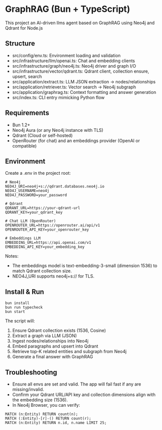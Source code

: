 # GraphRAG (Bun + TypeScript)

This project an AI-driven llms agent based on GraphRAG using Neo4j and Qdrant for Node.js

## Structure
- src/config/env.ts: Environment loading and validation
- src/infrastructure/llm/openai.ts: Chat and embedding clients
- src/infrastructure/graph/neo4j.ts: Neo4j driver and graph I/O
- src/infrastructure/vector/qdrant.ts: Qdrant client, collection ensure, upsert, search
- src/application/extract.ts: LLM JSON extraction → nodes/relationships
- src/application/retriever.ts: Vector search → Neo4j subgraph
- src/application/graphrag.ts: Context formatting and answer generation
- src/index.ts: CLI entry mimicking Python flow

## Requirements
- Bun 1.2+
- Neo4j Aura (or any Neo4j instance with TLS)
- Qdrant (Cloud or self-hosted)
- OpenRouter (for chat) and an embeddings provider (OpenAI or compatible)

## Environment
Create a .env in the project root:

```
# Neo4j
NEO4J_URI=neo4j+s://qdrant.databases.neo4j.io
NEO4J_USERNAME=neo4j
NEO4J_PASSWORD=your_password

# Qdrant
QDRANT_URL=https://your-qdrant-url
QDRANT_KEY=your_qdrant_key

# Chat LLM (OpenRouter)
OPENROUTER_URL=https://openrouter.ai/api/v1
OPENROUTER_API_KEY=your_openrouter_key

# Embeddings LLM
EMBEDDING_URL=https://api.openai.com/v1
EMBEDDING_API_KEY=your_embedding_key
```

Notes:
- The embeddings model is text-embedding-3-small (dimension 1536) to match Qdrant collection size.
- NEO4J_URI supports neo4j+s:// for TLS.

## Install & Run
```
bun install
bun run typecheck
bun start
```

The script will:
1) Ensure Qdrant collection exists (1536, Cosine)
2) Extract a graph via LLM (JSON)
3) Ingest nodes/relationships into Neo4j
4) Embed paragraphs and upsert into Qdrant
5) Retrieve top-K related entities and subgraph from Neo4j
6) Generate a final answer with GraphRAG

## Troubleshooting
- Ensure all envs are set and valid. The app will fail fast if any are missing/invalid.
- Confirm your Qdrant URL/API key and collection dimensions align with the embedding size (1536).
- In Neo4j Browser, you can verify:
```
MATCH (n:Entity) RETURN count(n);
MATCH (:Entity)-[r]-() RETURN count(r);
MATCH (n:Entity) RETURN n.id, n.name LIMIT 25;
```
